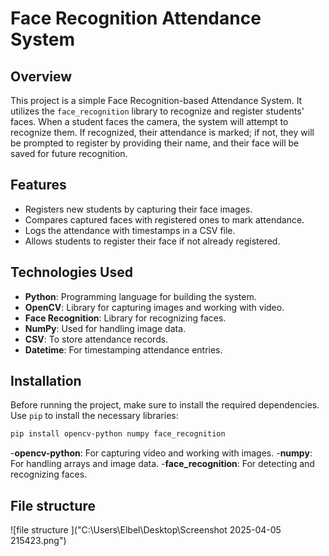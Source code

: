 # Face Recognition Attendance System

## Overview
This project is a simple Face Recognition-based Attendance System. It utilizes the `face_recognition` library to recognize and register students' faces. When a student faces the camera, the system will attempt to recognize them. If recognized, their attendance is marked; if not, they will be prompted to register by providing their name, and their face will be saved for future recognition.

## Features
- Registers new students by capturing their face images.
- Compares captured faces with registered ones to mark attendance.
- Logs the attendance with timestamps in a CSV file.
- Allows students to register their face if not already registered.

## Technologies Used
- **Python**: Programming language for building the system.
- **OpenCV**: Library for capturing images and working with video.
- **Face Recognition**: Library for recognizing faces.
- **NumPy**: Used for handling image data.
- **CSV**: To store attendance records.
- **Datetime**: For timestamping attendance entries.

## Installation
Before running the project, make sure to install the required dependencies. Use `pip` to install the necessary libraries:

```bash
pip install opencv-python numpy face_recognition
```
-**opencv-python**: For capturing video and working with images.
-**numpy**: For handling arrays and image data.
-**face_recognition**: For detecting and recognizing faces.
## File structure
![file structure ]("C:\Users\Elbel\Desktop\Screenshot 2025-04-05 215423.png")













